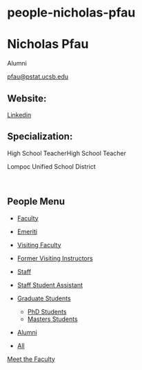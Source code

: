 # people-nicholas-pfau

# Nicholas Pfau

Alumni

[pfau@pstat.ucsb.edu](mailto:pfau@pstat.ucsb.edu)

## Website:

[Linkedin](https://www.linkedin.com/in/nicholas-pfau-42aa5250/)

## Specialization:

High School TeacherHigh School Teacher

Lompoc Unified School District 

 

## People Menu

- [Faculty](/people/academic "Faculty")
- [Emeriti](/people/emeriti "Emeriti")
- [Visiting Faculty](/people/visiting "Visiting Faculty")
- [Former Visiting Instructors](/people/lecturer "Former Visiting Instructors")
- [Staff](/people/staff)
- [Staff Student Assistant](/people/researcher "Staff Student Assistant")
- [Graduate Students](/people/student "Graduate Students")
  
  - [PhD Students](/people/student/phd "PhD Students")
  - [Masters Students](/people/student/masters "Masters Students")
- [Alumni](/people/alumni)
- [All](/people/all)

[Meet the Faculty](/people/meet-the-faculty)
